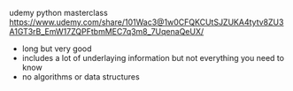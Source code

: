 udemy python masterclass 
https://www.udemy.com/share/101Wac3@1w0CFQKCUtSJZUKA4tytv8ZU3A1GT3rB_EmW17ZQPFtbmMEC7q3m8_7UqenaQeUX/
- long but very good
- includes a lot of underlaying information but not everything you need to know
- no algorithms or data structures
